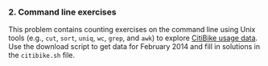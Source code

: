 ### 2. Command line exercises
This problem contains counting exercises on the command line using Unix tools (e.g.,  ``cut``, ``sort``, ``uniq``, ``wc``, ``grep``, and ``awk``) to explore [CitiBike usage data](http://citibikenyc.com/system-data).
Use the download script to get data for February 2014 and fill in solutions in the ``citibike.sh`` file.
